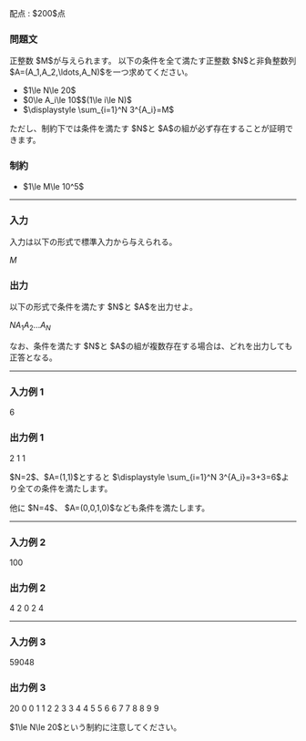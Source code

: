 
<div>

<span>

<span>

<p>
配点 : $200$点
</p>

<div>

<section>

### **問題文**

<p>
正整数 $M$が与えられます。
以下の条件を全て満たす正整数 $N$と非負整数列 $A=(A_1,A_2,\ldots,A_N)$を一つ求めてください。
</p>

<ul>

<li>
$1\le N\le 20$
</li>

<li>
$0\le A_i\le 10$$(1\le i\le N)$
</li>

<li>
$\displaystyle \sum_{i=1}^N 3^{A_i}=M$
</li>

</ul>

<p>
ただし、制約下では条件を満たす $N$と $A$の組が必ず存在することが証明できます。
</p>

</section>

</div>

<div>

<section>

### **制約**

<ul>

<li>
$1\le M\le 10^5$
</li>

</ul>

</section>

</div>

---

<div>

<div>

<section>

### **入力**

<p>
入力は以下の形式で標準入力から与えられる。
</p>

<div>

$M$
</div>

</section>

</div>

<div>

<section>

### **出力**

<p>
以下の形式で条件を満たす $N$と $A$を出力せよ。
</p>

<div>

$N$$A_1$$A_2$$\ldots$$A_N$
</div>

<p>
なお、条件を満たす $N$と $A$の組が複数存在する場合は、どれを出力しても正答となる。
</p>

</section>

</div>

</div>

---

<div>

<section>

### **入力例 1**

<div>

6

</div>

</section>

</div>

<div>

<section>

### **出力例 1**

<div>

2
1 1

</div>

<p>
$N=2$、$A=(1,1)$とすると $\displaystyle \sum_{i=1}^N 3^{A_i}=3+3=6$より全ての条件を満たします。
</p>

<p>
他に $N=4$、 $A=(0,0,1,0)$なども条件を満たします。
</p>

</section>

</div>

---

<div>

<section>

### **入力例 2**

<div>

100

</div>

</section>

</div>

<div>

<section>

### **出力例 2**

<div>

4
2 0 2 4

</div>

</section>

</div>

---

<div>

<section>

### **入力例 3**

<div>

59048

</div>

</section>

</div>

<div>

<section>

### **出力例 3**

<div>

20
0 0 1 1 2 2 3 3 4 4 5 5 6 6 7 7 8 8 9 9

</div>

<p>
$1\le N\le 20$という制約に注意してください。
</p>

</section>

</div>

</span>

</span>

</div>
